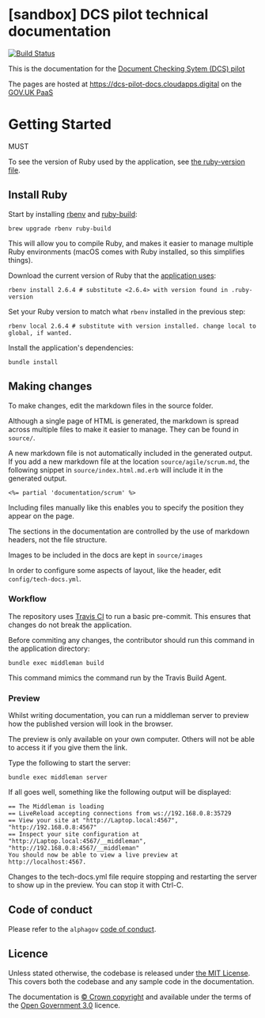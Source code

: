 # [sandbox] DCS pilot technical documentation

[![Build Status](https://travis-ci.com/alphagov/dcs-pilot-docs.svg?branch=master)](https://travis-ci.com/alphagov/dcs-pilot-docs)

This is the documentation for the [Document Checking Sytem (DCS) pilot](https://www.gov.uk/guidance/apply-for-the-document-checking-service-pilot-scheme)

The pages are hosted at https://dcs-pilot-docs.cloudapps.digital on the [GOV.UK PaaS](https://www.cloud.service.gov.uk/)


# Getting Started

MUST

To see the version of Ruby used by the application, see [the ruby-version file](.ruby-version).

## Install Ruby

Start by installing [rbenv](https://github.com/rbenv/rbenv) and [ruby-build](https://github.com/rbenv/ruby-build):
```
brew upgrade rbenv ruby-build
```
This will allow you to compile Ruby, and makes it easier to manage multiple Ruby environments (macOS comes with Ruby installed, so this simplifies things).

Download the current version of Ruby that the [application uses](.ruby-version):
```
rbenv install 2.6.4 # substitute <2.6.4> with version found in .ruby-version
```

Set your Ruby version to match what `rbenv` installed in the previous step:
```
rbenv local 2.6.4 # substitute with version installed. change local to global, if wanted.
```

Install the application's dependencies:

```
bundle install
```


## Making changes
To make changes, edit the markdown files in the source folder.

Although a single page of HTML is generated, the markdown is spread across multiple files to make it easier to manage. They can be found in `source/`.

A new markdown file is not automatically included in the generated output. If you add a new markdown file at the location `source/agile/scrum.md`, the following snippet in `source/index.html.md.erb` will include it in the generated output.

`<%= partial 'documentation/scrum' %>`

Including files manually like this enables you to specify the position they appear on the page.

The sections in the documentation are controlled by the use of markdown headers, not the file structure.

Images to be included in the docs are kept in `source/images`

In order to configure some aspects of layout, like the header, edit `config/tech-docs.yml`.

### Workflow

The repository uses [Travis CI](https://travis-ci.com/alphagov/dcs-pilot-docs/) to run a basic pre-commit. This ensures that changes do not break the application.

Before commiting any changes, the contributor should run this command in the application directory:

```
bundle exec middleman build
```

This command mimics the command run by the Travis Build Agent.

### Preview
Whilst writing documentation, you can run a middleman server to preview how the published version will look in the browser.

The preview is only available on your own computer. Others will not be able to access it if you give them the link.

Type the following to start the server:

```
bundle exec middleman server
```

If all goes well, something like the following output will be displayed:

```
== The Middleman is loading
== LiveReload accepting connections from ws://192.168.0.8:35729
== View your site at "http://Laptop.local:4567", "http://192.168.0.8:4567"
== Inspect your site configuration at "http://Laptop.local:4567/__middleman", "http://192.168.0.8:4567/__middleman"
You should now be able to view a live preview at http://localhost:4567.
```
Changes to the tech-docs.yml file require stopping and restarting the server to show up in the preview. You can stop it with Ctrl-C.

## Code of conduct

Please refer to the `alphagov` [code of conduct](https://github.com/alphagov/code-of-conduct).

## Licence

Unless stated otherwise, the codebase is released under [the MIT License][mit].
This covers both the codebase and any sample code in the documentation.

The documentation is [© Crown copyright][copyright] and available under the terms of the [Open Government 3.0][ogl] licence.

[mit]: LICENCE.md
[copyright]: http://www.nationalarchives.gov.uk/information-management/re-using-public-sector-information/uk-government-licensing-framework/crown-copyright/
[ogl]: http://www.nationalarchives.gov.uk/doc/open-government-licence/version/3/
